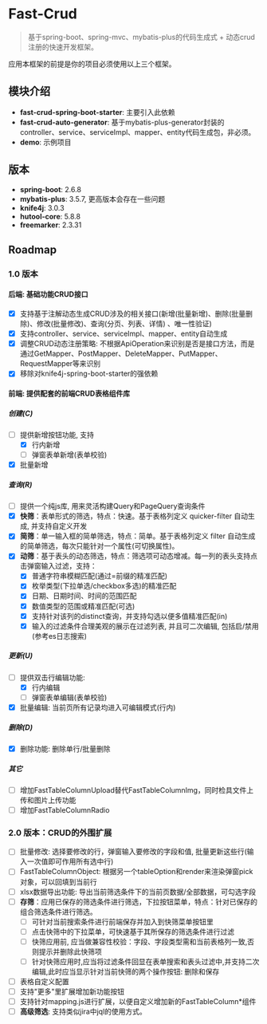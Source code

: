 # Fast-Crud

> 基于spring-boot、spring-mvc、mybatis-plus的代码生成式 + 动态crud注册的快速开发框架。

应用本框架的前提是你的项目必须使用以上三个框架。

## 模块介绍

- **fast-crud-spring-boot-starter**: 主要引入此依赖
- **fast-crud-auto-generator**: 基于mybatis-plus-generator封装的controller、service、serviceImpl、mapper、entity代码生成包，非必须。
- **demo**: 示例项目

## 版本

- **spring-boot**: 2.6.8
- **mybatis-plus**: 3.5.7, 更高版本会存在一些问题
- **knife4j**: 3.0.3
- **hutool-core**: 5.8.8
- **freemarker**: 2.3.31

## Roadmap

### 1.0 版本
#### 后端: 基础功能CRUD接口

- [x] 支持基于注解动态生成CRUD涉及的相关接口(新增(批量新增)、删除(批量删除)、修改(批量修改)、查询(分页、列表、详情)
  、唯一性验证)
- [x] 支持controller、service、serviceImpl、mapper、entity自动生成
- [x] 调整CRUD动态注册策略: 不根据ApiOperation来识别是否是接口方法，而是通过GetMapper、PostMapper、DeleteMapper、PutMapper、RequestMapper等来识别
- [x] 移除对knife4j-spring-boot-starter的强依赖

#### 前端: 提供配套的前端CRUD表格组件库

##### 创建(C)

- [ ] 提供新增按钮功能, 支持
  - [x] 行内新增
  - [ ] 弹窗表单新增(表单校验)
- [x] 批量新增

##### 查询(R)

- [ ] 提供一个纯js库, 用来灵活构建Query和PageQuery查询条件
- [x] **快筛**：表单形式的筛选，特点：快速。基于表格列定义 quicker-filter 自动生成, 并支持自定义开发
- [x] **简筛**：单一输入框的简单筛选，特点：简单。基于表格列定义 filter 自动生成的简单筛选，每次只能针对一个属性(可切换属性)。
- [x] **动筛**：基于表头的动态筛选，特点：筛选项可动态增减。每一列的表头支持点击弹窗输入过滤，支持：
    - [x] 普通字符串模糊匹配(通过=前缀的精准匹配)
    - [x] 枚举类型(下拉单选/checkbox多选)的精准匹配
    - [x] 日期、日期时间、时间的范围匹配
    - [x] 数值类型的范围或精准匹配(可选)
    - [x] 支持针对该列的distinct查询，并支持勾选以便多值精准匹配(in)
    - [x] 输入的过滤条件合理美观的展示在过滤列表, 并且可二次编辑, 包括启/禁用(参考es日志搜索)

##### 更新(U)

- [ ] 提供双击行编辑功能: 
  - [x] 行内编辑
  - [ ] 弹窗表单编辑(表单校验)
- [x] 批量编辑: 当前页所有记录均进入可编辑模式(行内)

##### 删除(D)

- [x] 删除功能: 删除单行/批量删除

##### 其它
- [ ] 增加FastTableColumnUpload替代FastTableColumnImg，同时检具文件上传和图片上传功能
- [ ] 增加FastTableColumnRadio

### 2.0 版本：CRUD的外围扩展

- [ ] 批量修改: 选择要修改的行，弹窗输入要修改的字段和值, 批量更新这些行(输入一次值即可作用所有选中行)
- [ ] FastTableColumnObject: 根据另一个tableOption和render来渲染弹窗pick对象，可以回填到当前行
- [ ] xlsx数据导出功能: 导出当前筛选条件下的当前页数据/全部数据，可勾选字段
- [ ] **存筛**：应用已保存的筛选条件进行筛选，下拉按钮菜单，特点：针对已保存的组合筛选条件进行筛选。
  - [ ] 可针对当前搜索条件进行前端保存并加入到快筛菜单按钮里
  - [ ] 点击快筛中的下拉菜单，可快速基于其所保存的筛选条件进行过滤
  - [ ] 快筛应用前, 应当做兼容性校验：字段、字段类型需和当前表格列一致,否则提示并删除此快筛项
  - [ ] 针对快筛应用时,应当将过滤条件回显在表单搜索和表头过滤中,并支持二次编辑,此时应当显示针对当前快筛的两个操作按钮:
  删除和保存
- [ ] 表格自定义配置
- [ ] 支持"更多"里扩展增加新功能按钮
- [ ] 支持针对mapping.js进行扩展，以便自定义增加新的FastTableColumn*组件
- [ ] **高级筛选**: 支持类似jira中jql的使用方式。 
